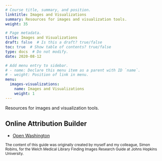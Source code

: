 ```yaml
---
# Course title, summary, and position.
linktitle: Images and Visualizations
summary: Resources for images and visualization tools.
weight: 35

# Page metadata.
title: Images and Visualizations
draft: false  # Is this a draft? true/false
toc: true  # Show table of contents? true/false
type: docs  # Do not modify.
date: 2020-08-12

# Add menu entry to sidebar.
# - name: Declare this menu item as a parent with ID `name`.
# - weight: Position of link in menu.
menu:
  images-visualizations:
    name: Images and Visualizations
    weight: 1
---
```




Resources for images and visualization tools.


## Online Attribution Builder

* [Open Washington](https://www.openwa.org/attrib-builder/)

<sub>The content of this guide was originally created by myself and my colleague, Simon Robins, for the Welch Medical Library Finding Images Research Guide at Johns Hopkins University.</sub>
